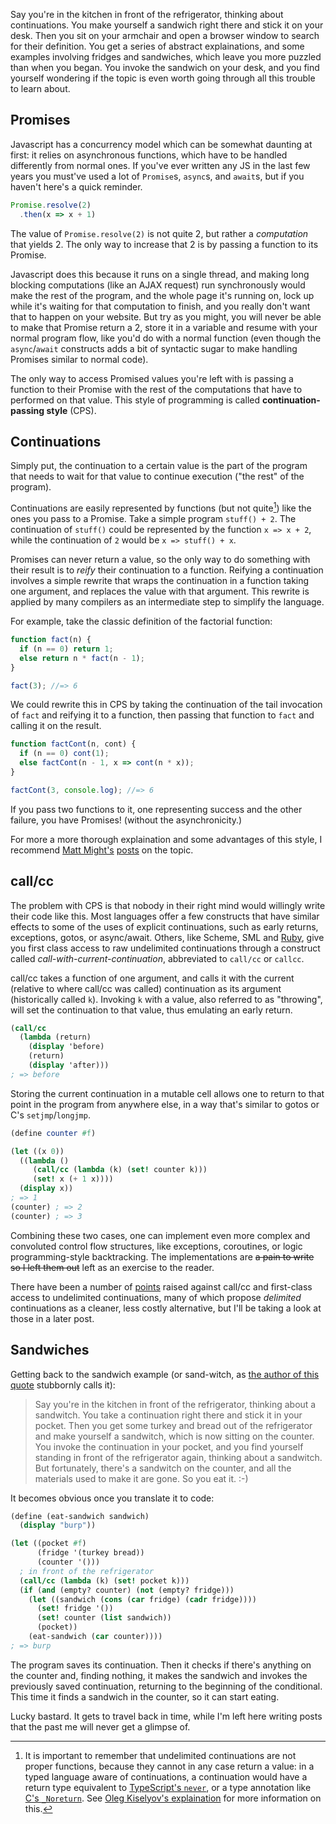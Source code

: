 Say you're in the kitchen in front of the refrigerator, thinking about continuations.
You make yourself a sandwich right there and stick it on your desk.
Then you sit on your armchair and open a browser window to search for their definition.
You get a series of abstract explainations, and some examples involving fridges and
sandwiches, which leave you more puzzled than when you began.
You invoke the sandwich on your desk, and you find yourself wondering if the topic
is even worth going through all this trouble to learn about.

## Promises

Javascript has a concurrency model which can be somewhat daunting at first:
it relies on asynchronous functions, which have to be handled differently from normal ones.
If you've ever written any JS in the last few years you must've used a lot of `Promise`s,
`async`s, and `await`s, but if you haven't here's a quick reminder.

```javascript
Promise.resolve(2)
  .then(x => x + 1)
```

The value of `Promise.resolve(2)` is not quite 2, but rather a *computation* that yields 2.
The only way to increase that 2 is by passing a function to its Promise.

Javascript does this because it runs on a single thread, and making long blocking
computations (like an AJAX request) run synchronously would make the rest of the program,
and the whole page it's running on, lock up while it's waiting for that computation to finish,
and you really don't want that to happen on your website.
But try as you might, you will never be able to make that Promise return a 2,
store it in a variable and resume with your normal program flow,
like you'd do with a normal function (even though the `async`/`await` constructs adds a bit of
syntactic sugar to make handling Promises similar to normal code).

The only way to access Promised values you're left with is passing a function to their Promise
with the rest of the computations that have to performed on that value.
This style of programming is called **continuation-passing style** (CPS).

## Continuations

Simply put, the continuation to a certain value is the part of the program
that needs to wait for that value to continue execution ("the rest" of the program).

Continuations are easily represented by functions (but not quite[^1]) like the ones you
pass to a Promise.
Take a simple program `stuff() + 2`. The continuation of `stuff()` could be represented
by the function `x => x + 2`, while the continuation of `2` would be `x => stuff() + x`.

Promises can never return a value, so the only way to do something with their result is to
*reify* their continuation to a function. Reifying a continuation involves a simple rewrite
that wraps the continuation in a function taking one argument, and replaces the value
with that argument.
This rewrite is applied by many compilers as an intermediate step to simplify the language.

For example, take the classic definition of the factorial function:

```javascript
function fact(n) {
  if (n == 0) return 1;
  else return n * fact(n - 1);
}

fact(3); //=> 6
```

We could rewrite this in CPS by taking the continuation of
the tail invocation of `fact` and reifying it to a function,
then passing that function to `fact` and calling it on the result.

```javascript
function factCont(n, cont) {
  if (n == 0) cont(1);
  else factCont(n - 1, x => cont(n * x));
}

factCont(3, console.log); //=> 6
```

If you pass two functions to it, one representing success and the other failure,
you have Promises! (without the asynchronicity.)

For more a more thorough explaination and some advantages of this style, I recommend
[Matt Might's](http://matt.might.net/articles/by-example-continuation-passing-style/)
[posts](http://matt.might.net/articles/programming-with-continuations--exceptions-backtracking-search-threads-generators-coroutines/)
on the topic.

## call/cc

The problem with CPS is that nobody in their right mind would willingly write their code
like this. Most languages offer a few constructs that have similar effects to some of
the uses of explicit continuations, such as early returns, exceptions, gotos, or async/await.
Others, like Scheme, SML and [Ruby](https://ruby-doc.org/core-2.4.1/Kernel.html#method-i-callcc),
give you first class access to raw undelimited continuations through a
construct called *call-with-current-continuation*, abbreviated to `call/cc`
or `callcc`.

call/cc takes a function of one argument, and calls it with the current (relative to
where call/cc was called) continuation as its argument (historically called `k`).
Invoking `k` with a value, also referred to as "throwing", will set the
continuation to that value, thus emulating an early return.

```scheme
(call/cc
  (lambda (return)
    (display 'before)
    (return)
    (display 'after)))
; => before
```

Storing the current continuation in a mutable cell allows one to return to that point in
the program from anywhere else, in a way that's similar to gotos or C's `setjmp`/`longjmp`.

```scheme
(define counter #f)

(let ((x 0))
  ((lambda ()
     (call/cc (lambda (k) (set! counter k)))
     (set! x (+ 1 x))))
  (display x))
; => 1
(counter) ; => 2
(counter) ; => 3
```

Combining these two cases, one can implement even more complex and convoluted control
flow structures, like exceptions, coroutines, or logic programming-style backtracking.
The implementations are <s>a pain to write so I left them out</s> left as an exercise to
the reader.

There have been a number of [points](http://okmij.org/ftp/continuations/against-callcc.html)
raised against call/cc and first-class access to undelimited continuations, many
of which propose *delimited* continuations as a cleaner, less costly alternative,
but I'll be taking a look at those in a later post.

## Sandwiches

Getting back to the sandwich example (or sand-witch, as [the author of this quote](https://groups.google.com/forum/#!msg/perl.perl6.language/-KFNPaLL2yE/_RzO8Fenz7AJ)
stubbornly calls it):

> Say you're in the kitchen in front of the refrigerator, thinking about a
> sandwitch.  You take a continuation right there and stick it in your
> pocket.  Then you get some turkey and bread out of the refrigerator and
> make yourself a sandwitch, which is now sitting on the counter.  You
> invoke the continuation in your pocket, and you find yourself standing
> in front of the refrigerator again, thinking about a sandwitch.  But
> fortunately, there's a sandwitch on the counter, and all the materials
> used to make it are gone.  So you eat it. :-)

It becomes obvious once you translate it to code:

```scheme
(define (eat-sandwich sandwich)
  (display "burp"))

(let ((pocket #f)
      (fridge '(turkey bread))
      (counter '()))
  ; in front of the refrigerator
  (call/cc (lambda (k) (set! pocket k)))
  (if (and (empty? counter) (not (empty? fridge)))
    (let ((sandwich (cons (car fridge) (cadr fridge))))
      (set! fridge '())
      (set! counter (list sandwich))
      (pocket))
    (eat-sandwich (car counter))))
; => burp
```

The program saves its continuation. Then it checks if there's anything on
the counter and, finding nothing, it makes the sandwich and invokes the
previously saved continuation, returning to the beginning of the conditional.
This time it finds a sandwich in the counter, so it can start eating.

Lucky bastard. It gets to travel back in time, while I'm left here writing posts
that the past me will never get a glimpse of.

[^1]: It is important to remember that undelimited continuations are not proper functions, because they cannot in any case return a value: in a typed language aware of continuations, a continuation would have a return type equivalent to [TypeScript's `never`](http://www.typescriptlang.org/docs/handbook/basic-types.html#never), or a type annotation like [C's `_Noreturn`](http://en.cppreference.com/w/c/language/_Noreturn). See [Oleg Kiselyov's explaination](http://okmij.org/ftp/continuations/undelimited.html) for more information on this.
